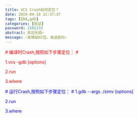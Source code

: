 ```yaml
---
title: VCS Crash如何定位？
date: 2019-04-18 22:37:37
tags: [EDA,gdb]
categories: [验证]
password: 2101233
abstract: 欢迎光临~
message: ~友情QQ红包，发送密码~
---
```



<font color=red>
# 编译时Crash,按照如下步骤定位： #

1.vcs -gdb [options]

2.run

3.where
</font> 

<font color=blue>
# 运行Crash,按照如下步骤定位： #
1.gdb --args ./simv [options]

2.run

3.where
</font> 
